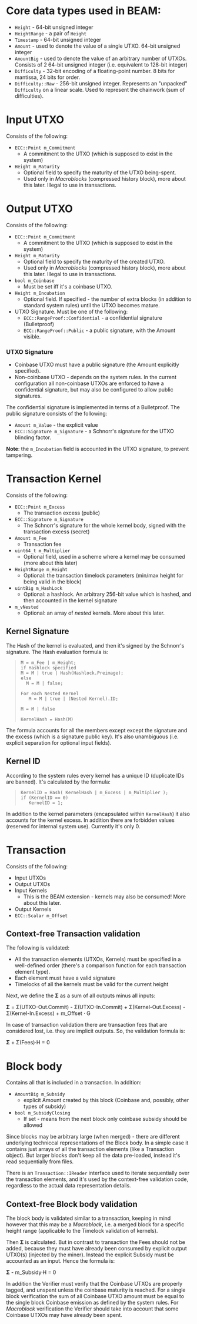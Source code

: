 # Core data types used in BEAM:
* `Height` - 64-bit unsigned integer
* `HeightRange` - a pair of `Height`
* `Timestamp` - 64-bit unsigned integer
* `Amount` - used to denote the value of a single UTXO. 64-bit unsigned integer
* `AmountBig` - used to denote the value of an arbitrary number of UTXOs. Consists of 2 64-bit unsigned integer (i.e. equivalent to 128-bit integer)
* `Difficulty` - 32-bit encoding of a floating-point number. 8 bits for mantissa, 24 bits for order.
* `Difficulty::Raw` - 256-bit unsigned integer. Represents an "unpacked" `Difficulty` on a linear scale. Used to represent the chainwork (sum of difficulties).


# Input UTXO

Consists of the following:
* `ECC::Point m_Commitment`
   * A commitment to the UTXO (which is supposed to exist in the system)
* `Height m_Maturity`
   * Optional field to specify the maturity of the UTXO being-spent.
   * Used only in _Macroblocks_ (compressed history block), more about this later. Illegal to use in transactions.

# Output UTXO

Consists of the following:
* `ECC::Point m_Commitment`
   * A commitment to the UTXO (which is supposed to exist in the system)
* `Height m_Maturity`
   * Optional field to specify the maturity of the created UTXO.
   * Used only in _Macroblocks_ (compressed history block), more about this later. Illegal to use in transactions.
* `bool m_Coinbase`
   * Must be set iff it's a coinbase UTXO.
* `Height m_Incubation`
   * Optional field. If specified - the number of extra blocks (in addition to standard system rules) until the UTXO becomes mature.
* UTXO Signature. Must be one of the following:
   * `ECC::RangeProof::Confidential` - a confidential signature (Bulletproof)
   * `ECC::RangeProof::Public` - a public signature, with the Amount visible.

### UTXO Signature

* Coinbase UTXO must have a public signature (the Amount explicitly specified).
* Non-coinbase UTXO - depends on the system rules. In the current configuration all non-coinbase UTXOs are enforced to have a confidential signature, but may also be configured to allow public signatures.

The confidential signature is implemented in terms of a Bulletproof. The public signature consists of the following:
* `Amount m_Value` - the explicit value
* `ECC::Signature m_Signature` - a Schnorr's signature for the UTXO blinding factor.

**Note**: the `m_Incubation` field is accounted in the UTXO signature, to prevent tampering.

# Transaction Kernel

Consists of the following:
* `ECC::Point m_Excess`
   * The transaction excess (public)
* `ECC::Signature m_Signature`
   * The Schnorr's signature for the whole kernel body, signed with the transaction excess (secret)
* `Amount m_Fee`
   * Transaction fee
* `uint64_t m_Multiplier`
   * Optional field, used in a scheme where a kernel may be consumed (more about this later)
* `HeightRange m_Height`
   * Optional: the transaction timelock parameters (min/max height for being valid in the block)
* `uintBig m_HashLock`
   * Optional: a hashlock. An arbitrary 256-bit value which is hashed, and then accounted in the kernel signature
* `m_vNested`
   * Optional: an array of _nested_ kernels. More about this later.

## Kernel Signature

The Hash of the kernel is evaluated, and then it's signed by the Schnorr's signature. The Hash evaluation formula is:

>     M = m_Fee | m_Height;
>     if Hashlock specified
>     M = M | true | Hash(Hashlock.Preimage);
>     else
>       M = M | false;
> 
>     For each Nested Kernel
>        M = M | true | (Nested Kernel).ID;
> 
>     M = M | false
> 
>     KernelHash = Hash(M)

The formula accounts for all the members except except the signature and the excess (which is a signature public key). It's also unambiguous (i.e. explicit separation for optional input fields).

## Kernel ID

According to the system rules every kernel has a unique ID (duplicate IDs are banned). It's calculated by the formula:
>     KernelID = Hash( KernelHash | m_Excess | m_Multiplier );
>     if (KernelID == 0)
>        KernelID = 1;
In addition to the kernel parameters (encapsulated within `KernelHash`) it also accounts for the kernel excess.
In addition there are forbidden values (reserved for internal system use). Currently it's only 0.

# Transaction
Consists of the following:
 * Input UTXOs
 * Output UTXOs
 * Input Kernels
    * This is the BEAM extension - kernels may also be consumed! More about this later.
 * Output Kernels
 * `ECC::Scalar m_Offset`

## Context-free Transaction validation

The following is validated:
* All the transaction elements (UTXOs, Kernels) must be specified in a well-defined order (there's a comparison function for each transaction element type).
* Each element must have a valid signature
* Timelocks of all the kernels must be valid for the current height

Next, we define the <b>&Sigma;</b> as a sum of all outputs minus all inputs:

<b>&Sigma;</b> = &Sigma;(UTXO-Out.Commit) - &Sigma;(UTXO-In.Commit) + &Sigma;(Kernel-Out.Excess) - &Sigma;(Kernel-In.Excess) + m_Offset &middot; G

In case of transaction validation there are transaction fees that are considered lost, i.e. they are implicit outputs. So, the validation formula is:

<b>&Sigma;</b> + &Sigma;(Fees)&middot;H = 0

# Block body
Contains all that is included in a transaction. In addition:
* `AmountBig m_Subsidy`
  * explicit Amount created by this block (Coinbase and, possibly, other types of subsidy)
* `bool m_SubsidyClosing`
  * If set - means from the next block only coinbase subsidy should be allowed

Since blocks may be arbitrary large (when merged) - there are different underlying techniccal representations of the Block body. In a simple case it contains just arrays of all the transaction elements (like a Transaction object). But larger blocks don't keep all the data pre-loaded, instead it's read sequentially from files.

There is an `Transaction::IReader` interface used to iterate sequentially over the transaction elements, and it's used by the context-free validation code, regardless to the actual data representation details.


## Context-free Block body validation

The block body is validated similar to a transaction, keeping in mind however that this may be a _Macroblock_, i.e. a merged block for a specific height range (applicable to the Timelock validation of kernels).

Then <b>&Sigma;</b> is calculated. But in contrast to transaction the Fees should not be added, because they must have already been consumed by explicit output UTXO(s) (injected by the miner). Instead the explicit Subsidy must be accounted as an input. Hence the formula is:

<b>&Sigma;</b> - m_Subsidy&middot;H = 0

In addition the Verifier must verify that the Coinbase UTXOs are properly tagged, and unspent unless the coinbase maturity is reached.
For a single block verification the sum of all Coinbase UTXO amount must be equal to the single block Coinbase emission as defined by the system rules.
For _Macroblock_ verification the Verifier should take into account that some Coinbase UTXOs may have already been spent.
